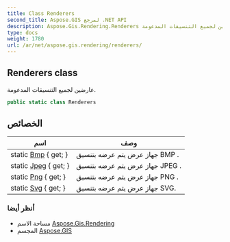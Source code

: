 ```yaml
---
title: Class Renderers
second_title: Aspose.GIS لمرجع .NET API
description: Aspose.Gis.Rendering.Renderers فصل. عارضين لجميع التنسيقات المدعومة.
type: docs
weight: 1780
url: /ar/net/aspose.gis.rendering/renderers/
---
```

## Renderers class

عارضين لجميع التنسيقات المدعومة.

```csharp
public static class Renderers
```

## الخصائص

| اسم | وصف |
| --- | --- |
| static [Bmp](../../aspose.gis.rendering/renderers/bmp/) { get; } | جهاز عرض يتم عرضه بتنسيق BMP . |
| static [Jpeg](../../aspose.gis.rendering/renderers/jpeg/) { get; } | جهاز عرض يتم عرضه بتنسيق JPEG . |
| static [Png](../../aspose.gis.rendering/renderers/png/) { get; } | جهاز عرض يتم عرضه بتنسيق PNG . |
| static [Svg](../../aspose.gis.rendering/renderers/svg/) { get; } | جهاز عرض يتم عرضه بتنسيق SVG. |

### أنظر أيضا

* مساحة الاسم [Aspose.Gis.Rendering](../../aspose.gis.rendering/)
* المجسم [Aspose.GIS](../../)


